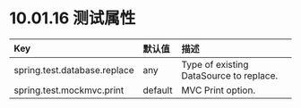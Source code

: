 # 10.01.16 测试属性

 Key                          | 默认值  | 描述
:-----------------------------|:--------|:----------------------------------------
 spring.test.database.replace | any     | Type of existing DataSource to replace.
 spring.test.mockmvc.print    | default | MVC Print option.


